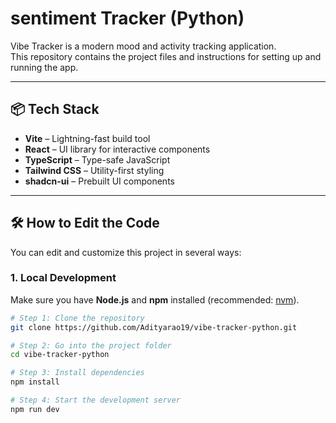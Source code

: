 #  sentiment Tracker (Python)

Vibe Tracker is a modern mood and activity tracking application.  
This repository contains the project files and instructions for setting up and running the app.

---

## 📦 Tech Stack
- **Vite** – Lightning-fast build tool
- **React** – UI library for interactive components
- **TypeScript** – Type-safe JavaScript
- **Tailwind CSS** – Utility-first styling
- **shadcn-ui** – Prebuilt UI components

---

## 🛠 How to Edit the Code

You can edit and customize this project in several ways:

### **1. Local Development**
Make sure you have **Node.js** and **npm** installed (recommended: [nvm](https://github.com/nvm-sh/nvm)).

```bash
# Step 1: Clone the repository
git clone https://github.com/Adityarao19/vibe-tracker-python.git

# Step 2: Go into the project folder
cd vibe-tracker-python

# Step 3: Install dependencies
npm install

# Step 4: Start the development server
npm run dev
